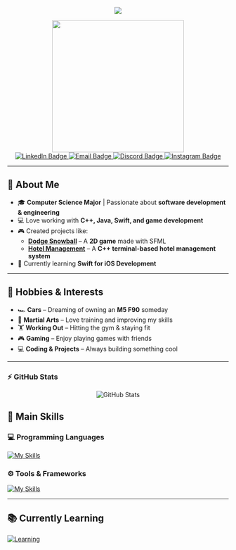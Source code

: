 <p align="center">
  <img src="https://capsule-render.vercel.app/api?text=Hey%20Everyone!%20👋&animation=fadeIn&type=waving&color=800080&fontColor=ffffff&height=100"/>
</p>

<div id="header" align="center">
  <img src="https://media4.giphy.com/media/v1.Y2lkPTc5MGI3NjExam1pYTFzMHh4eXFybWFsZDVkaWo2MXBqc2tseWExdXJzazU1emw5MiZlcD12MV9pbnRlcm5hbF9naWZfYnlfaWQmY3Q9Zw/78XCFBGOlS6keY1Bil/giphy.gif" width="300"/>
</div>

<div id="badges" align="center">
  <a href="https://www.linkedin.com/in/giorgi-tchintcharauli-0933b2299/">
    <img src="https://img.shields.io/badge/LinkedIn-blue?style=for-the-badge&logo=linkedin&logoColor=white" alt="LinkedIn Badge"/>
  </a>
  <a href="mailto:gigitchintcharauli15@gmail.com">
    <img src="https://img.shields.io/badge/Email-D14836?style=for-the-badge&logo=gmail&logoColor=white" alt="Email Badge"/>
  </a>
  <a href="https://discord.com/users/794364129149583370">
    <img src="https://img.shields.io/badge/Discord-5865F2?style=for-the-badge&logo=discord&logoColor=white" alt="Discord Badge"/>
  </a>
  <a href="https://www.instagram.com/gigi_tch/?igsh=MW94Njh2d3VscjZzag%3D%3D&utm_source=qr">
    <img src="https://img.shields.io/badge/Instagram-E4405F?style=for-the-badge&logo=instagram&logoColor=white" alt="Instagram Badge"/>
  </a>
</div>

---

## 👋 About Me  
- 🎓 **Computer Science Major** | Passionate about **software development & engineering**  
- 💻 Love working with **C++, Java, Swift, and game development**  
- 🎮 Created projects like:  
  - **[Dodge Snowball](https://github.com/Gigisk/Dodge-Snowball)** – A **2D game** made with SFML  
  - **[Hotel Management](https://github.com/Gigisk/Hotel-Management)** – A **C++ terminal-based hotel management system**  
- 🚀 Currently learning **Swift for iOS Development**  

---

## 🎯 Hobbies & Interests  
- 🏎️ **Cars** – Dreaming of owning an **M5 F90** someday  
- 🥋 **Martial Arts** – Love training and improving my skills  
- 🏋️ **Working Out** – Hitting the gym & staying fit  
- 🎮 **Gaming** – Enjoy playing games with friends
- 💻 **Coding & Projects** – Always building something cool  

---

### ⚡ GitHub Stats  
<p align="center">
  <img src="https://github-readme-stats.vercel.app/api?username=Gigisk&show_icons=true&theme=radical" alt="GitHub Stats" />
</p>


## 🚀 **Main Skills**  
### 💻 Programming Languages  
[![My Skills](https://skillicons.dev/icons?i=py,java,cpp,cs,swift)](https://skillicons.dev)  

### ⚙️ Tools & Frameworks  
[![My Skills](https://skillicons.dev/icons?i=react,spring,mysql,idea,vscode,kali,github,git)](https://skillicons.dev)  

---

## 📚 **Currently Learning**  
[![Learning](https://skillicons.dev/icons?i=swift)](https://skillicons.dev)  
